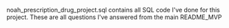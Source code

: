 noah_prescription_drug_project.sql contains all SQL code I've done for this project. These are all questions I've answered from the main README_MVP
